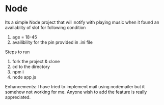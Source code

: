 # Node
Its a simple Node project that will notify with playing music when it found an availablity of slot for following condition
1. age = 18-45
2. availibility for the pin provided in .ini file

Steps to run
1. fork the project & clone
2. cd to the directory
3. npm i
4. node app.js

Enhancements:
I have tried to implement mail using nodemailer but it somehow not working for me.
Anyone wish to add the feature is really appreciated.
